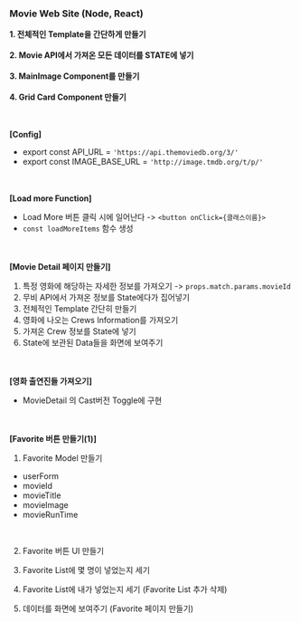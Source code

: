 <h3>Movie Web Site (Node, React)</h3>

**1. 전체적인 Template을 간단하게 만들기** <br>
<br>
**2. Movie API에서 가져온 모든 데이터를 STATE에 넣기** <br>
<br>
**3. MainImage Component를 만들기** <br>
<br>
**4. Grid Card Component 만들기** <br> 


<br><br>
**[Config]** <br>

- export const API_URL = `'https://api.themoviedb.org/3/'`<br>
- export const IMAGE_BASE_URL = `'http://image.tmdb.org/t/p/'`<br>

<br><br>
**[Load more Function]** <br>

- Load More 버튼 클릭 시에 일어난다 -> `<button onClick={클래스이름}>` <br>
- `const loadMoreItems` 함수 생성<br>

<br><br>
**[Movie Detail 페이지 만들기]** <br>

1. 특정 영화에 해당하는 자세한 정보를 가져오기 -> `props.match.params.movieId` <br>
2. 무비 API에서 가져온 정보를 State에다가 집어넣기 <br>
3. 전체적인 Template 간단히 만들기 <br>
4. 영화에 나오는 Crews Information를 가져오기 <br>
5. 가져온 Crew 정보를 State에 넣기 <br>
6. State에 보관된 Data들을 화면에 보여주기 <br>

<br><br>
**[영화 출연진들 가져오기]** <br>

- MovieDetail 의 Cast버전 Toggle에 구현<br>

<br><br>
**[Favorite 버튼 만들기(1)]** <br>

1. Favorite Model 만들기 <br>

+ userForm <br>
+ movieId <br>
+ movieTitle <br>
+ movieImage <br>
+ movieRunTime <br>
<br>

2. Favorite 버튼 UI 만들기 <br>

3. Favorite List에 몇 명이 넣었는지 세기 <br>

4. Favorite List에 내가 넣었는지 세기 (Favorite List 추가 삭제) <br>

5. 데이터를 화면에 보여주기 (Favorite 페이지 만들기) <br>


